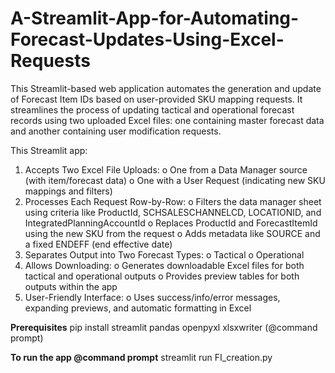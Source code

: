 # A-Streamlit-App-for-Automating-Forecast-Updates-Using-Excel-Requests
This Streamlit-based web application automates the generation and update of Forecast Item IDs based on user-provided SKU mapping requests. It streamlines the process of updating tactical and operational forecast records using two uploaded Excel files: one containing master forecast data and another containing user modification requests.

This Streamlit app:
1.	Accepts Two Excel File Uploads:
o	One from a Data Manager source (with item/forecast data)
o	One with a User Request (indicating new SKU mappings and filters)
2.	Processes Each Request Row-by-Row:
o	Filters the data manager sheet using criteria like ProductId, SCHSALESCHANNELCD, LOCATIONID, and IntegratedPlanningAccountId
o	Replaces ProductId and ForecastItemId using the new SKU from the request
o	Adds metadata like SOURCE and a fixed ENDEFF (end effective date)
3.	Separates Output into Two Forecast Types:
o	Tactical
o	Operational
4.	Allows Downloading:
o	Generates downloadable Excel files for both tactical and operational outputs
o	Provides preview tables for both outputs within the app
5.	User-Friendly Interface:
o	Uses success/info/error messages, expanding previews, and automatic formatting in Excel

**Prerequisites**
pip install streamlit pandas openpyxl xlsxwriter (@command prompt)

**To run the app @command prompt**
streamlit run FI_creation.py

